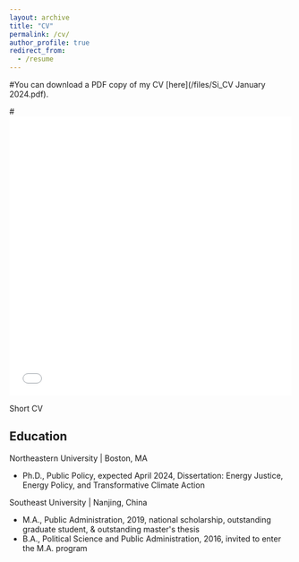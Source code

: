 ```yaml
---
layout: archive
title: "CV"
permalink: /cv/
author_profile: true
redirect_from:
  - /resume
---
```


#You can download a PDF copy of my CV [here](/files/Si_CV January 2024.pdf).

#<iframe src="/files/Si_CV January 2024.pdf" width="100%" height="500" frameborder="no" border="0" marginwidth="0" marginheight="0"></iframe>

Short CV
## Education

Northeastern University | Boston, MA
- Ph.D., Public Policy, expected April 2024, Dissertation: Energy Justice, Energy Policy, and Transformative Climate Action

Southeast University | Nanjing, China
- M.A., Public Administration, 2019, national scholarship, outstanding graduate student, & outstanding master's thesis
- B.A., Political Science and Public Administration, 2016, invited to enter the M.A. program
